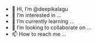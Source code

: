 - 👋 Hi, I’m @deepikalagu
- 👀 I’m interested in ...
- 🌱 I’m currently learning ...
- 💞️ I’m looking to collaborate on ...
- 📫 How to reach me ...

<!---
deepikalagu/deepikalagu is a ✨ special ✨ repository because its `README.md` (this file) appears on your GitHub profile.
You can click the Preview link to take a look at your changes.
--->
